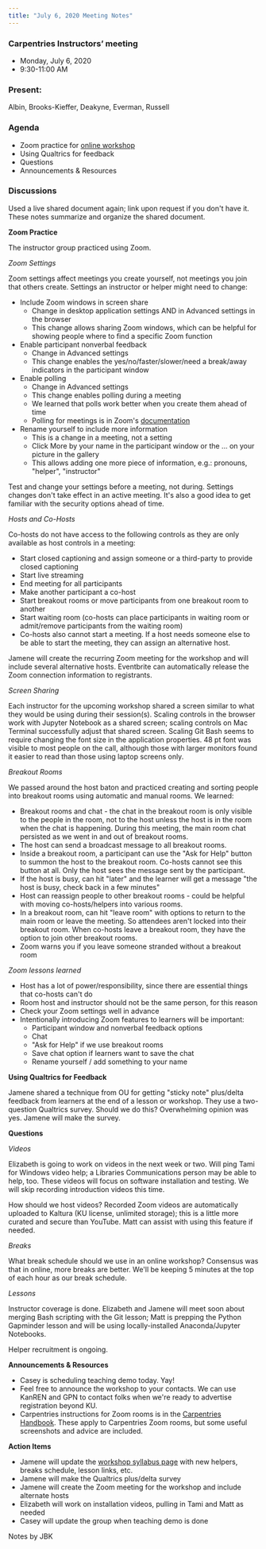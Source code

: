 ```yaml
---
title: "July 6, 2020 Meeting Notes"
---
```

### Carpentries Instructors’ meeting
- Monday, July 6, 2020
- 9:30-11:00 AM

### Present:
Albin, Brooks-Kieffer, Deakyne, Everman, Russell

### Agenda
- Zoom practice for [online workshop](https://kulibraries.github.io/2020-07-24-ku-online/)
- Using Qualtrics for feedback
- Questions
- Announcements & Resources

### Discussions

Used a live shared document again; link upon request if you don't have it. These notes summarize and organize the shared document.

**Zoom Practice**

The instructor group practiced using Zoom.

*Zoom Settings*

Zoom settings affect meetings you create yourself, not meetings you join that others create. Settings an instructor or helper might need to change:

- Include Zoom windows in screen share
  - Change in desktop application settings AND in Advanced settings in the browser
  - This change allows sharing Zoom windows, which can be helpful for showing people where to find a specific Zoom function
- Enable participant nonverbal feedback
  - Change in Advanced settings
  - This change enables the yes/no/faster/slower/need a break/away indicators in the participant window
- Enable polling
  - Change in Advanced settings
  - This change enables polling during a meeting
  - We learned that polls work better when you create them ahead of time
  - Polling for meetings is in Zoom's [documentation](https://support.zoom.us/hc/en-us/articles/213756303-Polling-for-meetings)
- Rename yourself to include more information
  - This is a change in a meeting, not a setting
  - Click More by your name in the participant window or the ... on your picture in the gallery
  - This allows adding one more piece of information, e.g.: pronouns, "helper", "instructor"

Test and change your settings before a meeting, not during. Settings changes don't take effect in an active meeting. It's also a good idea to get familiar with the security options ahead of time.

*Hosts and Co-Hosts*

Co-hosts do not have access to the following controls as they are only available as host controls in a meeting:

- Start closed captioning and assign someone or a third-party to provide closed captioning
- Start live streaming
- End meeting for all participants
- Make another participant a co-host
- Start breakout rooms or move participants from one breakout room to another
- Start waiting room (co-hosts can place participants in waiting room or admit/remove participants from the waiting room)
- Co-hosts also cannot start a meeting. If a host needs someone else to be able to start the meeting, they can assign an alternative host.

Jamene will create the recurring Zoom meeting for the workshop and will include several alternative hosts. Eventbrite can automatically release the Zoom connection information to registrants.

*Screen Sharing*

Each instructor for the upcoming workshop shared a screen similar to what they would be using during their session(s). Scaling controls in the browser work with Jupyter Notebook as a shared screen; scaling controls on Mac Terminal successfully adjust that shared screen. Scaling Git Bash seems to require changing the font size in the application properties. 48 pt font was visible to most people on the call, although those with larger monitors found it easier to read than those using laptop screens only.

*Breakout Rooms*

We passed around the host baton and practiced creating and sorting people into breakout rooms using automatic and manual rooms. We learned:

- Breakout rooms and chat - the chat in the breakout room is only visible to the people in the room, not to the host unless the host is in the room when the chat is happening. During this meeting, the main room chat persisted as we went in and out of breakout rooms.
- The host can send a broadcast message to all breakout rooms.
- Inside a breakout room, a participant can use the "Ask for Help" button to summon the host to the breakout room. Co-hosts cannot see this button at all. Only the host sees the message sent by the participant.
- If the host is busy, can hit "later" and the learner will get a message "the host is busy, check back in a few minutes"
- Host can reassign people to other breakout rooms - could be helpful with moving co-hosts/helpers into various rooms.
- In a breakout room, can hit "leave room" with options to return to the main room or leave the meeting. So attendees aren't locked into their breakout room. When co-hosts leave a breakout room, they have the option to join other breakout rooms.
- Zoom warns you if you leave someone stranded without a breakout room

*Zoom lessons learned*

- Host has a lot of power/responsibility, since there are essential things that co-hosts can't do
- Room host and instructor should not be the same person, for this reason
- Check your Zoom settings well in advance
- Intentionally introducing Zoom features to learners will be important:
  - Participant window and nonverbal feedback options
  - Chat
  - "Ask for Help" if we use breakout rooms
  - Save chat option if learners want to save the chat
  - Rename yourself / add something to your name

**Using Qualtrics for Feedback**

Jamene shared a technique from OU for getting "sticky note" plus/delta feedback from learners at the end of a lesson or workshop. They use a two-question Qualtrics survey. Should we do this? Overwhelming opinion was yes. Jamene will make the survey.

**Questions**

*Videos*

Elizabeth is going to work on videos in the next week or two. Will ping Tami for Windows video help; a Libraries Communications person may be able to help, too. These videos will focus on software installation and testing. We will skip recording introduction videos this time.

How should we host videos? Recorded Zoom videos are automatically uploaded to Kaltura (KU license, unlimited storage); this is a little more curated and secure than YouTube. Matt can assist with using this feature if needed.

*Breaks*

What break schedule should we use in an online workshop? Consensus was that in online, more breaks are better. We'll be keeping 5 minutes at the top of each hour as our break schedule.

*Lessons*

Instructor coverage is done. Elizabeth and Jamene will meet soon about merging Bash scripting with the Git lesson; Matt is prepping the Python Gapminder lesson and will be using locally-installed Anaconda/Jupyter Notebooks.

Helper recruitment is ongoing.

**Announcements & Resources**

- Casey is scheduling teaching demo today. Yay!
- Feel free to announce the workshop to your contacts. We can use KanREN and GPN to contact folks when we're ready to advertise registration beyond KU.
- Carpentries instructions for Zoom rooms is in the [Carpentries Handbook](https://docs.carpentries.org/topic_folders/communications/tools/zoom_rooms.html). These apply to Carpentries Zoom rooms, but some useful screenshots and advice are included.

**Action Items**
- Jamene will update the [workshop syllabus page](https://kulibraries.github.io/2020-07-24-ku-online/) with new helpers, breaks schedule, lesson links, etc.
- Jamene will make the Qualtrics plus/delta survey
- Jamene will create the Zoom meeting for the workshop and include alternate hosts
- Elizabeth will work on installation videos, pulling in Tami and Matt as needed
- Casey will update the group when teaching demo is done

Notes by JBK
